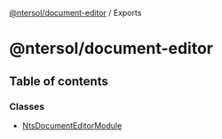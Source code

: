 [@ntersol/document-editor](README.md) / Exports

# @ntersol/document-editor

## Table of contents

### Classes

- [NtsDocumentEditorModule](classes/ntsdocumenteditormodule.md)
